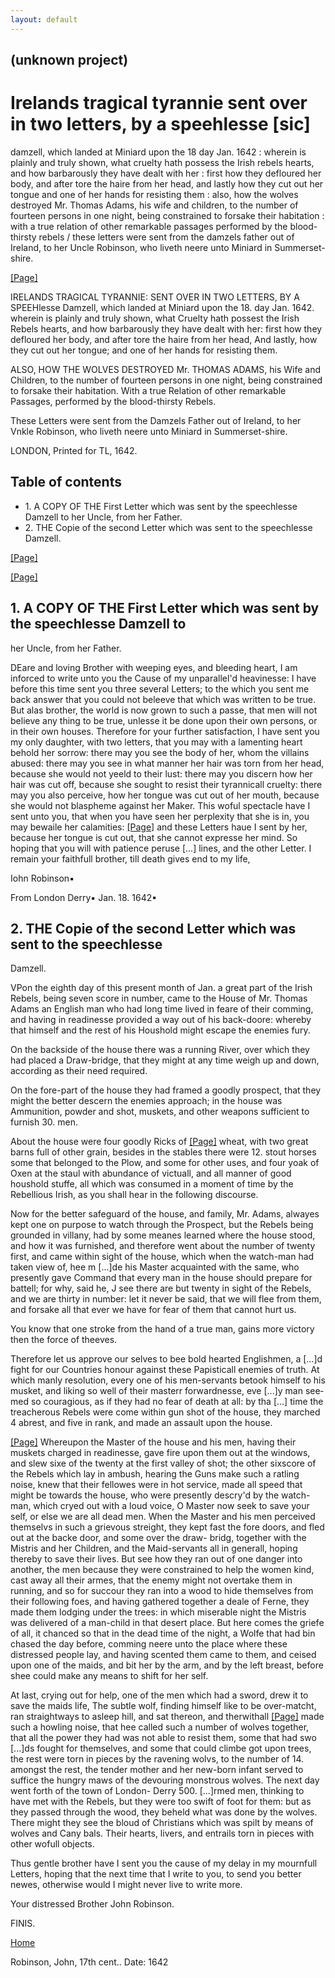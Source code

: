 ```yaml
---
layout: default
---
```

## (unknown project)

# Irelands tragical tyrannie sent over in two letters, by a speehlesse [sic]
damzell, which landed at Miniard upon the 18 day Jan. 1642 : wherein is
plainly and truly shown, what cruelty hath possess the Irish rebels hearts,
and how barbarously they have dealt with her : first how they defloured her
body, and after tore the haire from her head, and lastly how they cut out her
tongue and one of her hands for resisting them : also, how the wolves
destroyed Mr. Thomas Adams, his wife and children, to the number of fourteen
persons in one night, being constrained to forsake their habitation : with a
true relation of other remarkable passages performed by the blood-thirsty
rebels / these letters were sent from the damzels father out of Ireland, to
her Uncle Robinson, who liveth neere unto Miniard in Summerset-shire.

[[Page]](http://eebo.chadwyck.com/downloadtiff?vid=65114&page=1)

IRELANDS TRAGICAL TYRANNIE: SENT OVER IN TWO LETTERS, BY A SPEEH­lesse
Damzell, which landed at Miniard upon the 18. day Jan. 1642. wherein is
plainly and truly shown, what Cruel­ty hath possest the Irish Rebels hearts,
and how barba­rously they have dealt with her: first how they defloured her
body, and after tore the haire from her head, And lastly, how they cut out her
tongue; and one of her hands for resi­sting them.

ALSO, HOW THE WOLVES DESTROYED Mr. THO­MAS ADAMS, his Wife and Children, to
the number of fourteen persons in one night, being constrained to forsake
their habitation. With a true Relation of other remarkable Passages, performed
by the blood-thirsty Rebels.

These Letters were sent from the Damzels Father out of Ireland, to her Vnkle
Robinson, who liveth neere unto Miniard in Summerset-shire.

LONDON, Printed for TL, 1642.

## Table of contents

  * 1\. A COPY OF THE First Letter which was sent by the speechlesse Damzell to her Uncle, from her Father.
  * 2\. THE Copie of the second Letter which was sent to the speechlesse Damzell.

[[Page]](http://eebo.chadwyck.com/downloadtiff?vid=65114&page=2)

[[Page]](http://eebo.chadwyck.com/downloadtiff?vid=65114&page=2)

## 1\. A COPY OF THE First Letter which was sent by the speechlesse Damzell to
her Uncle, from her Father.

DEare and loving Brother with weeping eyes, and bleeding heart, I am inforced
to write unto you the Cause of my unparallel'd heavi­nesse: I have before this
time sent you three several Letters; to the which you sent me back answer that
you could not beleeve that which was written to be true. But alas brother, the
world is now grown to such a passe, that men will not believe any thing to be
true, unlesse it be done upon their own persons, or in their own houses.
Therefore for your further satisfaction, I have sent you my only daugh­ter,
with two letters, that you may with a lamenting heart behold her sorrow: there
may you see the body of her, whom the villains abused: there may you see in
what manner her hair was torn from her head, because she would not yeeld to
their lust: there may you discern how her hair was cut off, be­cause she
sought to resist their tyrannicall cruelty: there may you also perceive, how
her tongue was cut out of her mouth, because she would not blas­pheme against
her Maker. This woful spectacle have I sent unto you, that when you have seen
her perple­xity that she is in, you may bewaile her calamities:
[[Page]](http://eebo.chadwyck.com/downloadtiff?vid=65114&page=3) and these
Letters haue I sent by her, because her tongue is cut out, that she cannot
expresse her mind. So hoping that you will with patience peruse  [...] lines,
and the other Letter. I remain your faithfull brother, till death gives end to
my life,

Iohn Robinson▪

From London Derry▪ Jan. 18. 1642▪

## 2\. THE Copie of the second Let­ter which was sent to the speech­lesse
Damzell.

VPon the eighth day of this present month of Jan. a great part of the Irish
Rebels, being se­ven score in number, came to the House of Mr. Tho­mas Adams
an English man who had long time li­ved in feare of their comming, and having
in readi­nesse provided a way out of his back-doore: where­by that himself and
the rest of his Houshold might escape the enemies fury.

On the backside of the house there was a running River, over which they had
placed a Draw-bridge, that they might at any time weigh up and down,
ac­cording as their need required.

On the fore-part of the house they had framed a goodly prospect, that they
might the better descern the enemies approach; in the house was Ammuniti­on,
powder and shot, muskets, and other weapons sufficient to furnish 30. men.

About the house were four goodly Ricks of
[[Page]](http://eebo.chadwyck.com/downloadtiff?vid=65114&page=3) wheat, with
two great barns full of other grain, be­sides in the stables there were 12.
stout horses some that belonged to the Plow, and some for other uses, and four
yoak of Oxen at the staul with abundance of victuall, and all manner of good
houshold stuffe, all which was consumed in a moment of time by the Rebellious
Irish, as you shall hear in the following discourse.

Now for the better safeguard of the house, and family, Mr. Adams, alwayes kept
one on purpose to watch through the Prospect, but the Rebels being grounded in
villany, had by some meanes learned where the house stood, and how it was
furnished, and therefore went about the number of twenty first, and came
within sight of the house, which when the watch-man had taken view of, hee m
[...]de his Master acquainted with the same, who presently gave Com­mand that
every man in the house should prepare for battell; for why, said he, J see
there are but twenty in sight of the Rebels, and we are thirty in number: let
it never be said, that we will flee from them, and forsake all that ever we
have for fear of them that cannot hurt us.

You know that one stroke from the hand of a true man, gains more victory then
the force of theeves.

Therefore let us approve our selves to bee bold hearted Englishmen, a [...]d
fight for our Countries ho­nour against these Papisticall enemies of truth. At
which manly resolution, every one of his men-ser­vants betook himself to his
musket, and liking so well of their masterr forwardnesse, eve [...]y man
see­med so couragious, as if they had no fear of death at all: by tha [...]
time the treacherous Rebels were come within gun shot of the house, they
marched 4 abrest, and five in rank, and made an assault upon the house.

[[Page]](http://eebo.chadwyck.com/downloadtiff?vid=65114&page=4) Whereupon the
Master of the house and his men, having their muskets charged in readinesse,
gave fire upon them out at the windows, and slew sixe of the twenty at the
first valley of shot; the other six­score of the Rebels which lay in ambush,
hearing the Guns make such a ratling noise, knew that their fel­lowes were in
hot service, made all speed that might be towards the house, who were
presently descry'd by the watch-man, which cryed out with a loud voice, O
Master now seek to save your self, or else we are all dead men. When the
Master and his men perceived themselvs in such a grievous streight, they kept
fast the fore doors, and fled out at the backe door, and some over the draw-
bridg, together with the Mistris and her Children, and the Maid-servants all
in generall, hoping thereby to save their lives. But see how they ran out of
one danger into another, the men because they were constrained to help the
wo­men kind, cast away all their armes, that the enemy might not overtake them
in running, and so for suc­cour they ran into a wood to hide themselves from
their following foes, and having gathered together a deale of Ferne, they made
them lodging under the trees: in which miserable night the Mistris was
de­livered of a man-child in that desert place. But here comes the griefe of
all, it chanced so that in the dead time of the night, a Wolfe that had bin
chased the day before, comming neere unto the place where these distressed
people lay, and having scented them came to them, and ceised upon one of the
maids, and bit her by the arm, and by the left breast, before shee could make
any means to shift for her self.

At last, crying out for help, one of the men which had a sword, drew it to
save the maids life, The subtle wolf, finding himself like to be over-matcht,
ran straightways to asleep hill, and sat thereon, and ther­withall
[[Page]](http://eebo.chadwyck.com/downloadtiff?vid=65114&page=4) made such a
howling noise, that hee called such a number of wolves together, that all the
power they had was not able to resist them, some that had swo [...]ds fought
for themselves, and some that could climbe got upon trees, the rest were torn
in pieces by the ravening wolvs, to the number of 14. amongst the rest, the
tender mother and her new-born infant served to suffice the hungry maws of the
devouring monstrous wolves. The next day went forth of the town of London-
Derry 500\.  [...]rmed men, thinking to have met with the Rebels, but they
were too swift of foot for them: but as they passed through the wood, they
beheld what was done by the wolves. There might they see the bloud of
Christians which was spilt by means of wolves and Cany bals. Their hearts,
livers, and entrails torn in pieces with other wofull objects.

Thus gentle brother have I sent you the cause of my delay in my mournfull
Letters, hoping that the next time that I write to you, to send you better
newes, otherwise would I might never live to write more.

Your distressed Brother John Robinson.

FINIS.

[Home](/)

Robinson, John, 17th cent.. Date: 1642  

